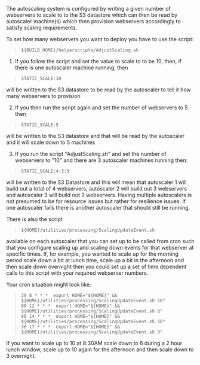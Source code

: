 The autoscaling system is configured by writing a given number of webservers to scale to to the S3 datastore which can then be read by autoscaler machine(s) which then provision webservers accordingly to satisfy scaling requirements. 

To set how many webservers you want to deploy you have to use the script:

>     ${BUILD_HOME}/helperscripts/AdjustScaling.sh

1. If you follow the script and set the value to scale to to be 10, then, if there is one autoscaler machine running, then

>     STATIC_SCALE:10

will be written to the S3 datastore to be read by the autoscaler to tell it how many webservers to provision

2. If you then run the script again and set the number of webservers to 5 then 

>     STATIC_SCALE:5

will be written to the S3 datastore and that will be read by the autoscaler and it will scale down to 5 machines

3. If you run the script "AdjustScaling.sh" and set the number of webservers to "10" and there are 3 autoscaler machines running then:

>     STATIC_SCALE:4:3:3

will be written to the S3 Datastore and this will mean that autoscaler 1 will build out a total of 4 webservers, autoscaler 2 will build out 3 webservers and autoscaler 3 will build out 3 webservers. Having multiple autoscalers is not presumed to be for resource issues but rather for resilience issues. If one autoscaler fails there is another autoscaler that should still be running.

There is also the script

>     ${HOME}/utilities/processing/ScalingUpdateEvent.sh

available on each autoscaler that you can set up to be called from cron such that you configure scaling up and scaling down events for that webserver at specific times. If, for example, you wanted to scale up for the morning period scale down a bit at lunch time, scale up a bit in the afternoon and then scale down overnight then you could set up a set of time dependent calls to this script with your required webserver numbers. 

Your cron situation might look like:

>     30 8 * * *  export HOME="${HOME}" && ${HOME}/utilities/processing/ScalingUpdateEvent.sh 10"
>     00 12 * * *  export HOME="${HOME}" && ${HOME}/utilities/processing/ScalingUpdateEvent.sh 6"
>     00 14 * * *  export HOME="${HOME}" && ${HOME}/utilities/processing/ScalingUpdateEvent.sh 10"
>     30 17 * * *  export HOME="${HOME}" && ${HOME}/utilities/processing/ScalingUpdateEvent.sh 3"

If you want to scale up to 10 at 8:30AM scale down to 6 during a 2 hour lunch window, scale up to 10 again for the afternoon and then scale down to 3 overnight. 

